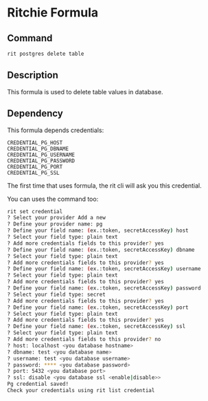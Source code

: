 # Ritchie Formula

## Command

````bash
rit postgres delete table
````

## Description

This formula is used to delete table values in database.

## Dependency

This formula depends credentials:
```
CREDENTIAL_PG_HOST
CREDENTIAL_PG_DBNAME
CREDENTIAL_PG_USERNAME
CREDENTIAL_PG_PASSWORD
CREDENTIAL_PG_PORT
CREDENTIAL_PG_SSL
```
The first time that uses formula, the rit cli will ask you this credential.

You can uses the command too:
````bash
rit set credential 
? Select your provider Add a new
? Define your provider name: pg
? Define your field name: (ex.:token, secretAccessKey) host
? Select your field type: plain text
? Add more credentials fields to this provider? yes
? Define your field name: (ex.:token, secretAccessKey) dbname
? Select your field type: plain text
? Add more credentials fields to this provider? yes
? Define your field name: (ex.:token, secretAccessKey) username
? Select your field type: plain text
? Add more credentials fields to this provider? yes
? Define your field name: (ex.:token, secretAccessKey) password
? Select your field type: secret
? Add more credentials fields to this provider? yes
? Define your field name: (ex.:token, secretAccessKey) port
? Select your field type: plain text
? Add more credentials fields to this provider? yes
? Define your field name: (ex.:token, secretAccessKey) ssl
? Select your field type: plain text
? Add more credentials fields to this provider? no
? host: localhost <you database hostname>
? dbname: test <you database name>
? username: test <you database username>
? password: **** <you database password>
? port: 5432 <you database port>
? ssl: disable <you database ssl <enable|disable>>
Pg credential saved!
Check your credentials using rit list credential
````
